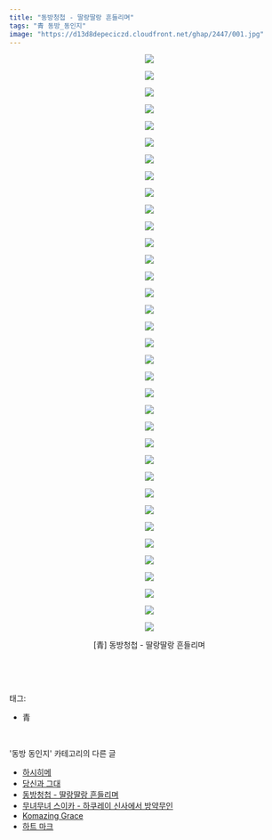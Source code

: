```yaml
---
title: "동방청첩 - 딸랑딸랑 흔들리며"
tags: "青 동방_동인지"
image: "https://d13d8depeciczd.cloudfront.net/ghap/2447/001.jpg"
---
```

<div class="article">
<p style="text-align: center; clear: none; float: none;"><img src="{{ site.imgserver12 }}/ghap/2447/001.jpg"/></p>
<p style="text-align: center; clear: none; float: none;"><img src="{{ site.imgserver12 }}/ghap/2447/002.jpg"/></p>
<p style="text-align: center; clear: none; float: none;"><img src="{{ site.imgserver12 }}/ghap/2447/003.jpg"/></p>
<p style="text-align: center; clear: none; float: none;"><img src="{{ site.imgserver12 }}/ghap/2447/004.jpg"/></p>
<p style="text-align: center; clear: none; float: none;"><img src="{{ site.imgserver12 }}/ghap/2447/005.jpg"/></p>
<p style="text-align: center; clear: none; float: none;"><img src="{{ site.imgserver12 }}/ghap/2447/006.jpg"/></p>
<p style="text-align: center; clear: none; float: none;"><img src="{{ site.imgserver12 }}/ghap/2447/007.jpg"/></p>
<p style="text-align: center; clear: none; float: none;"><img src="{{ site.imgserver12 }}/ghap/2447/008.jpg"/></p>
<p style="text-align: center; clear: none; float: none;"><img src="{{ site.imgserver12 }}/ghap/2447/009.jpg"/></p>
<p style="text-align: center; clear: none; float: none;"><img src="{{ site.imgserver12 }}/ghap/2447/010.jpg"/></p>
<p style="text-align: center; clear: none; float: none;"><img src="{{ site.imgserver12 }}/ghap/2447/011.jpg"/></p>
<p style="text-align: center; clear: none; float: none;"><img src="{{ site.imgserver12 }}/ghap/2447/012.jpg"/></p>
<p style="text-align: center; clear: none; float: none;"><img src="{{ site.imgserver12 }}/ghap/2447/013.jpg"/></p>
<p style="text-align: center; clear: none; float: none;"><img src="{{ site.imgserver12 }}/ghap/2447/014.jpg"/></p>
<p style="text-align: center; clear: none; float: none;"><img src="{{ site.imgserver12 }}/ghap/2447/015.jpg"/></p>
<p style="text-align: center; clear: none; float: none;"><img src="{{ site.imgserver12 }}/ghap/2447/016.jpg"/></p>
<p style="text-align: center; clear: none; float: none;"><img src="{{ site.imgserver12 }}/ghap/2447/017.jpg"/></p>
<p style="text-align: center; clear: none; float: none;"><img src="{{ site.imgserver12 }}/ghap/2447/018.jpg"/></p>
<p style="text-align: center; clear: none; float: none;"><img src="{{ site.imgserver12 }}/ghap/2447/019.jpg"/></p>
<p style="text-align: center; clear: none; float: none;"><img src="{{ site.imgserver12 }}/ghap/2447/020.jpg"/></p>
<p style="text-align: center; clear: none; float: none;"><img src="{{ site.imgserver12 }}/ghap/2447/021.jpg"/></p>
<p style="text-align: center; clear: none; float: none;"><img src="{{ site.imgserver12 }}/ghap/2447/022.jpg"/></p>
<p style="text-align: center; clear: none; float: none;"><img src="{{ site.imgserver12 }}/ghap/2447/023.jpg"/></p>
<p style="text-align: center; clear: none; float: none;"><img src="{{ site.imgserver12 }}/ghap/2447/024.jpg"/></p>
<p style="text-align: center; clear: none; float: none;"><img src="{{ site.imgserver12 }}/ghap/2447/025.jpg"/></p>
<p style="text-align: center; clear: none; float: none;"><img src="{{ site.imgserver12 }}/ghap/2447/026.jpg"/></p>
<p style="text-align: center; clear: none; float: none;"><img src="{{ site.imgserver12 }}/ghap/2447/027.jpg"/></p>
<p style="text-align: center; clear: none; float: none;"><img src="{{ site.imgserver12 }}/ghap/2447/028.jpg"/></p>
<p style="text-align: center; clear: none; float: none;"><img src="{{ site.imgserver12 }}/ghap/2447/029.jpg"/></p>
<p style="text-align: center; clear: none; float: none;"><img src="{{ site.imgserver12 }}/ghap/2447/030.jpg"/></p>
<p style="text-align: center; clear: none; float: none;"><img src="{{ site.imgserver12 }}/ghap/2447/031.jpg"/></p>
<p style="text-align: center; clear: none; float: none;"><img src="{{ site.imgserver12 }}/ghap/2447/032.jpg"/></p>
<p style="text-align: center; clear: none; float: none;"><img src="{{ site.imgserver12 }}/ghap/2447/033.jpg"/></p>
<p style="text-align: center; clear: none; float: none;"><img src="{{ site.imgserver12 }}/ghap/2447/034.jpg"/></p>
<p style="text-align: center; clear: none; float: none;"><img src="{{ site.imgserver12 }}/ghap/2447/035.jpg"/></p>
<p style="text-align: center; clear: none; float: none;">[青] 동방청첩 - 딸랑딸랑 흔들리며</p>
<p><br/></p>
</div><br/>
<div class="tagTrail">
<p>태그: </p>
<ul>
<li>青</li>
</ul>
</div><br/>
<div class="another">
<p>'동방 동인지' 카테고리의 다른 글</p>
<ul>
<li><a href="/ghap_2450">하시히메</a></li>
<li><a href="/ghap_2449">당신과 그대</a></li>
<li><a href="/ghap_2447">동방청첩 - 딸랑딸랑 흔들리며</a></li>
<li><a href="/ghap_2446">무녀무녀 스이카 - 하쿠레이 신사에서 방약무인</a></li>
<li><a href="/ghap_2445">Komazing Grace</a></li>
<li><a href="/ghap_2442">하트 마크</a></li>
</ul>
</div><br/>
<div class="cb_module cb_fluid">
<div class="cb_wrt cb_profile">
</div><!-- commentList close -->
</div><br/>
